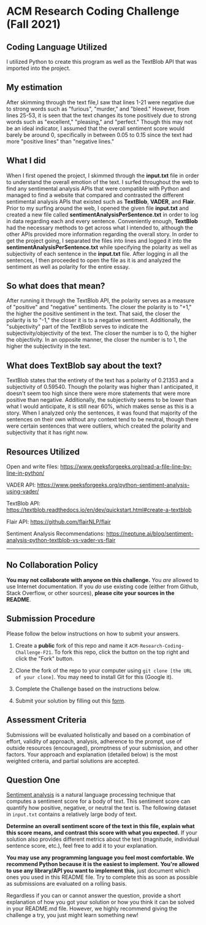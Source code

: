 # ACM Research Coding Challenge (Fall 2021)

## Coding Language Utilized


I utilized Python to create this program as well as the TextBlob API that was imported into the project.

## My estimation


After skimming through the text file,I saw that lines 1-21 were negative due to strong words such as "furious", "murder," and "bleed." However, from lines 25-53, 
it is seen that the text changes its tone positively due to strong words such as "excellent," "pleasing," and "perfect." Though this may not be an ideal indicator,
I assumed that the overall sentiment score would barely be around 0, specifically in between 0.05 to 0.15 since the text had more "positive lines" than "negative lines." 

## What I did


When I first opened the project, I skimmed through the **input.txt** file in order to understand the overall emotion of the text.
I surfed throughout the web to find any sentimental analysis APIs that were compatible with Python and managed to find a website that
compared and contrasted the different sentimental analysis APIs that existed such as **TextBlob**, **VADER**, and **Flair**. Prior to my surfing around the web,
I opened the given file **input.txt** and created a new file called **sentimentAnalysisPerSentence.txt** in order to 
log in data regarding each and every sentence. Conveniently enough, **TextBlob** had the necessary methods to get across what I intended to, although
the other APIs provided more information regarding the overall story. In order to get the project going, I separated the files into lines and logged it into
the **sentimentAnalysisPerSentence.txt** while specifying the polarity as well as subjectivity of each sentence in the **input.txt** file. After logging in all the sentences, I then 
proceeded to open the file as it is and analyzed the sentiment as well as polarity for the entire essay.

## So what does that mean?


After running it through the TextBlob API, the polarity serves as a measure of "positive" and "negative" sentiments. The closer the polarity is to "+1," the higher the positive sentiment in 
the text. That said, the closer the polarity is to "-1," the closer it is to a negative sentiment. Additionally, the "subjectivity" part of the TextBlob serves to indicate the subjectivity/objectivity 
of the text. The closer the number is to 0, the higher the objectivity. In an opposite manner, the closer the number is to 1, the higher the subjectivity in the text.

## What does TextBlob say about the text?

TextBlob states that the entirety of the text has a polarity of 0.21353 and a subjectivity of 0.59540. Though the polarity was higher than I anticipated, it doesn't seem too high since there were more
statements that were more positive than negative. Additionally, the subjectivity seems to be lower than what I would anticipate, it is still near 60%, which makes sense as this is a story. When I analyzed only the sentences,
it was found that majority of the sentences on their own without any context tend to be neutral, though there were certain sentences that were outliers, which created the polarity and subjectivity that it has right now.

## Resources Utilized 

Open and write files: https://www.geeksforgeeks.org/read-a-file-line-by-line-in-python/

VADER API: https://www.geeksforgeeks.org/python-sentiment-analysis-using-vader/

TextBlob API: https://textblob.readthedocs.io/en/dev/quickstart.html#create-a-textblob

Flair API: https://github.com/flairNLP/flair

Sentiment Analysis Recommendations: https://neptune.ai/blog/sentiment-analysis-python-textblob-vs-vader-vs-flair

___

## [](https://github.com/ACM-Research/Coding-Challenge-F21#no-collaboration-policy)No Collaboration Policy

**You may not collaborate with anyone on this challenge.**  You  _are_  allowed to use Internet documentation. If you  _do_  use existing code (either from Github, Stack Overflow, or other sources),  **please cite your sources in the README**.

## [](https://github.com/ACM-Research/Coding-Challenge-F21#submission-procedure)Submission Procedure

Please follow the below instructions on how to submit your answers.

1.  Create a  **public**  fork of this repo and name it  `ACM-Research-Coding-Challenge-F21`. To fork this repo, click the button on the top right and click the "Fork" button.

2.  Clone the fork of the repo to your computer using  `git clone [the URL of your clone]`. You may need to install Git for this (Google it).

3.  Complete the Challenge based on the instructions below.

4.  Submit your solution by filling out this [form](https://acmutd.typeform.com/to/zF1IcBGR).

## Assessment Criteria 

Submissions will be evaluated holistically and based on a combination of effort, validity of approach, analysis, adherence to the prompt, use of outside resources (encouraged), promptness of your submission, and other factors. Your approach and explanation (detailed below) is the most weighted criteria, and partial solutions are accepted. 

## [](https://github.com/ACM-Research/Coding-Challenge-S21#question-one)Question One

[Sentiment analysis](https://en.wikipedia.org/wiki/Sentiment_analysis) is a natural language processing technique that computes a sentiment score for a body of text. This sentiment score can quantify how positive, negative, or neutral the text is. The following dataset in  `input.txt`  contains a relatively large body of text.

**Determine an overall sentiment score of the text in this file, explain what this score means, and contrast this score with what you expected.**  If your solution also provides different metrics about the text (magnitude, individual sentence score, etc.), feel free to add it to your explanation.   

**You may use any programming language you feel most comfortable. We recommend Python because it is the easiest to implement. You're allowed to use any library/API you want to implement this**, just document which ones you used in this README file. Try to complete this as soon as possible as submissions are evaluated on a rolling basis.

Regardless if you can or cannot answer the question, provide a short explanation of how you got your solution or how you think it can be solved in your README.md file. However, we highly recommend giving the challenge a try, you just might learn something new!


